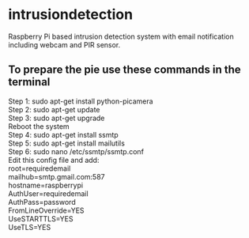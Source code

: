 # intrusiondetection
Raspberry Pi based intrusion detection system with email notification including webcam and PIR sensor. <br>
## To prepare the pie use these commands in the terminal <br>
Step 1: sudo apt-get install python-picamera <br>
Step 2: sudo apt-get update <br>
Step 3: sudo apt-get upgrade <br>
Reboot the system <br>
Step 4: sudo apt-get install ssmtp <br>
Step 5: sudo apt-get install mailutils <br>
Step 6: sudo nano /etc/ssmtp/ssmtp.conf <br>
Edit this config file and add: <br>
  root=requiredemail <br>
  mailhub=smtp.gmail.com:587 <br>
  hostname=raspberrypi <br>
  AuthUser=requiredemail <br>
  AuthPass=password <br>
  FromLineOverride=YES <br>
  UseSTARTTLS=YES <br>
  UseTLS=YES <br>
